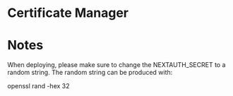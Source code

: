 # Certificate Manager

# Notes
When deploying, please make sure to change the NEXTAUTH_SECRET to a random string. The random
string can be produced with:

openssl rand -hex 32
